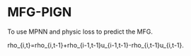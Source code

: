 # MFG-PIGN

To use MPNN and physic loss to predict the MFG.

rho_{i,t}=rho_{i,t-1}+rho_{i-1,t-1}u_{i-1,t-1}-rho_{i,t-1}u_{i,t-1}.
